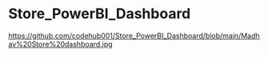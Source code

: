 # Store_PowerBI_Dashboard

https://github.com/codehub001/Store_PowerBI_Dashboard/blob/main/Madhav%20Store%20dashboard.jpg
